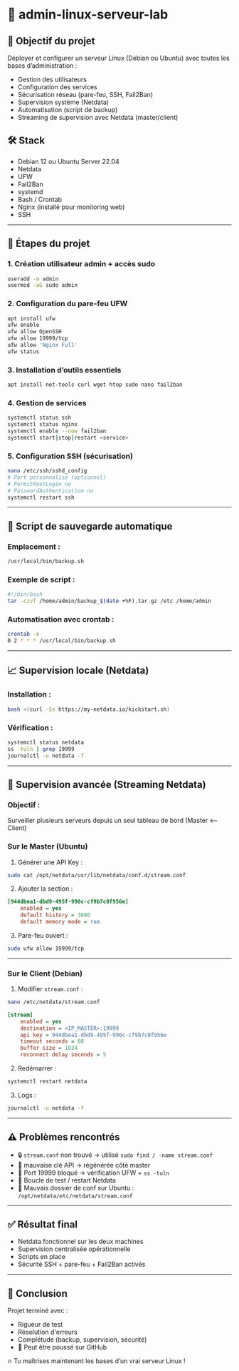 
# 🧱 admin-linux-serveur-lab

## 🎯 Objectif du projet

Déployer et configurer un serveur Linux (Debian ou Ubuntu) avec toutes les bases d’administration :

- Gestion des utilisateurs
- Configuration des services
- Sécurisation réseau (pare-feu, SSH, Fail2Ban)
- Supervision système (Netdata)
- Automatisation (script de backup)
- Streaming de supervision avec Netdata (master/client)

## 🛠️ Stack

- Debian 12 ou Ubuntu Server 22.04
- Netdata
- UFW
- Fail2Ban
- systemd
- Bash / Crontab
- Nginx (installé pour monitoring web)
- SSH

---

## 🔧 Étapes du projet

### 1. Création utilisateur admin + accès sudo
```bash
useradd -m admin
usermod -aG sudo admin
```

### 2. Configuration du pare-feu UFW
```bash
apt install ufw
ufw enable
ufw allow OpenSSH
ufw allow 19999/tcp
ufw allow 'Nginx Full'
ufw status
```

### 3. Installation d’outils essentiels
```bash
apt install net-tools curl wget htop sudo nano fail2ban
```

### 4. Gestion de services
```bash
systemctl status ssh
systemctl status nginx
systemctl enable --now fail2ban
systemctl start|stop|restart <service>
```

### 5. Configuration SSH (sécurisation)
```bash
nano /etc/ssh/sshd_config
# Port personnalisé (optionnel)
# PermitRootLogin no
# PasswordAuthentication no
systemctl restart ssh
```

---

## 🧠 Script de sauvegarde automatique

### Emplacement :
```bash
/usr/local/bin/backup.sh
```

### Exemple de script :
```bash
#!/bin/bash
tar -czvf /home/admin/backup_$(date +%F).tar.gz /etc /home/admin
```

### Automatisation avec crontab :
```bash
crontab -e
0 2 * * * /usr/local/bin/backup.sh
```

---

## 📈 Supervision locale (Netdata)

### Installation :
```bash
bash <(curl -Ss https://my-netdata.io/kickstart.sh)
```

### Vérification :
```bash
systemctl status netdata
ss -tuln | grep 19999
journalctl -u netdata -f
```

---

## 🔁 Supervision avancée (Streaming Netdata)

### Objectif :
Surveiller plusieurs serveurs depuis un seul tableau de bord (Master <— Client)

### Sur le **Master (Ubuntu)**

1. Générer une API Key :
```bash
sudo cat /opt/netdata/usr/lib/netdata/conf.d/stream.conf
```

2. Ajouter la section :
```ini
[944dbea1-dbd9-495f-990c-cf9b7c0f956e]
    enabled = yes
    default history = 3600
    default memory mode = ram
```

3. Pare-feu ouvert :
```bash
sudo ufw allow 19999/tcp
```

---

### Sur le **Client (Debian)**

1. Modifier `stream.conf` :
```bash
nano /etc/netdata/stream.conf
```

```ini
[stream]
    enabled = yes
    destination = <IP_MASTER>:19999
    api key = 944dbea1-dbd9-495f-990c-cf9b7c0f956e
    timeout seconds = 60
    buffer size = 1024
    reconnect delay seconds = 5
```

2. Redémarrer :
```bash
systemctl restart netdata
```

3. Logs :
```bash
journalctl -u netdata -f
```

---

## ⚠️ Problèmes rencontrés

- 🔒 `stream.conf` non trouvé → utilisé `sudo find / -name stream.conf`
- 🔑 mauvaise clé API → régénérée côté master
- 📶 Port 19999 bloqué → vérification UFW + `ss -tuln`
- 🔁 Boucle de test / restart Netdata
- 📂 Mauvais dossier de conf sur Ubuntu : `/opt/netdata/etc/netdata/stream.conf`

---

## ✅ Résultat final

- Netdata fonctionnel sur les deux machines
- Supervision centralisée opérationnelle
- Scripts en place
- Sécurité SSH + pare-feu + Fail2Ban activés

---

## 🧠 Conclusion

Projet terminé avec :
- Rigueur de test
- Résolution d'erreurs
- Complétude (backup, supervision, sécurité)
- 📁 Peut être poussé sur GitHub

🔥 Tu maîtrises maintenant les bases d’un vrai serveur Linux !

